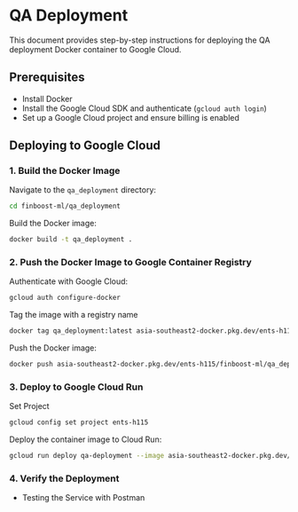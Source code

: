 # QA Deployment

This document provides step-by-step instructions for deploying the QA deployment Docker container to Google Cloud.

## Prerequisites

- Install Docker
- Install the Google Cloud SDK and authenticate (`gcloud auth login`)
- Set up a Google Cloud project and ensure billing is enabled

## Deploying to Google Cloud

### 1. Build the Docker Image

Navigate to the `qa_deployment` directory:

```sh
cd finboost-ml/qa_deployment
```

Build the Docker image:

<!-- ```sh
docker build -t gcr.io/[PROJECT-ID]/qa_deployment .
``` -->

```sh
docker build -t qa_deployment .
```

### 2. Push the Docker Image to Google Container Registry

Authenticate with Google Cloud:

```sh
gcloud auth configure-docker
```

<!-- Create repo

```sh
gcloud artifacts repositories create REPOSITORY-ID --repository-format=docker --location=southeast-asia2

``` -->

Tag the image with a registry name

```sh
docker tag qa_deployment:latest asia-southeast2-docker.pkg.dev/ents-h115/finboost-ml/qa_deployment:latest
```

Push the Docker image:

<!-- ```sh
docker push gcr.io/[PROJECT-ID]/qa_deployment
``` -->

```sh
docker push asia-southeast2-docker.pkg.dev/ents-h115/finboost-ml/qa_deployment:latest
```

### 3. Deploy to Google Cloud Run

Set Project

```sh
gcloud config set project ents-h115
```

Deploy the container image to Cloud Run:

```sh
gcloud run deploy qa-deployment --image asia-southeast2-docker.pkg.dev/ents-h115/finboost-ml/qa_deployment:latest --platform managed --region asia-southeast2 --allow-unauthenticated

```

### 4. Verify the Deployment

- Testing the Service with Postman
